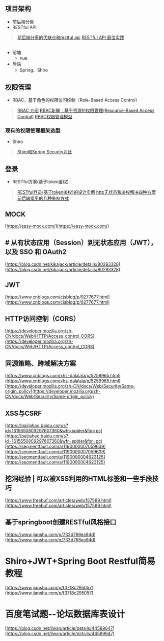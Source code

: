 ## 项目架构
- 前后端分离
- RESTful API

> [前后端分离的优缺点和restful api](https://www.jianshu.com/p/a889b13bc9bf)
> [RESTful API 最佳实践](http://www.ruanyifeng.com/blog/2018/10/restful-api-best-practices.html)
## 
- 前端
	-  vue
- 后端
	- Spring、Shiro
## 权限管理
- RBAC，基于角色的权限访问控制（Role-Based Access Control）
> [RBAC 介绍](https://www.sojson.com/blog/141.html)
> [RBAC新解：基于资源的权限管理(Resource-Based Access Control)](https://globeeip.iteye.com/blog/1236167)
> [RBAC权限管理模型](https://www.xiaoman.cn/detail/150)
### 现有的权限管理框架选型
-  Shiro
> [Shiro和Spring Security对比](https://blog.csdn.net/liyuejin/article/details/77838868)
## 登录
- RESTful方案(基于token鉴权)
> [RESTful登录(基于token鉴权)的设计实例](https://blog.csdn.net/pony_maggie/article/details/69401500)
> [http无状态和鉴权解决四种方案](https://blog.csdn.net/linuxprobe18/article/details/82415035)
> [前后端常见的几种鉴权方式](https://blog.csdn.net/wang839305939/article/details/78713124)

## MOCK
[https://easy-mock.com/](https://easy-mock.com/)

## # 从有状态应用（Session）到无状态应用（JWT），以及 SSO 和 OAuth2
[https://blog.csdn.net/kikajack/article/details/80293328](https://blog.csdn.net/kikajack/article/details/80293328)
## JWT
[https://www.cnblogs.com/cjsblog/p/9277677.html](https://www.cnblogs.com/cjsblog/p/9277677.html)
## HTTP访问控制（CORS）
[https://developer.mozilla.org/zh-CN/docs/Web/HTTP/Access_control_CORS](https://developer.mozilla.org/zh-CN/docs/Web/HTTP/Access_control_CORS)
## 同源策略、跨域解决方案
[https://www.cnblogs.com/xhz-dalalala/p/5259965.html](https://www.cnblogs.com/xhz-dalalala/p/5259965.html)
[https://developer.mozilla.org/zh-CN/docs/Web/Security/Same-origin_policy](https://developer.mozilla.org/zh-CN/docs/Web/Security/Same-origin_policy)
## XSS与CSRF
[https://baijiahao.baidu.com/s?id=1615650809297607360&wfr=spider&for=pc](https://baijiahao.baidu.com/s?id=1615650809297607360&wfr=spider&for=pc)
[https://segmentfault.com/a/1190000007059639](https://segmentfault.com/a/1190000007059639)
[https://segmentfault.com/a/1190000004623125](https://segmentfault.com/a/1190000004623125)
## 挖洞经验 | 可以被XSS利用的HTML标签和一些手段技巧
[https://www.freebuf.com/articles/web/157589.html](https://www.freebuf.com/articles/web/157589.html)
## 基于springboot创建RESTful风格接口
[https://www.jianshu.com/p/733d788ea94d](https://www.jianshu.com/p/733d788ea94d)
# Shiro+JWT+Spring Boot Restful简易教程
[https://www.jianshu.com/p/f37f8c295057](https://www.jianshu.com/p/f37f8c295057)

# 百度笔试题--论坛数据库表设计
[https://blog.csdn.net/llwan/article/details/44589647](https://blog.csdn.net/llwan/article/details/44589647)
<!--stackedit_data:
eyJoaXN0b3J5IjpbODYzNjk0NywxNzg1MTg3MTA1LC0xMjQ2MD
MzMzM2LDE1NjEzNjAxOCwtMTAxOTk1OTc0MCwxNTU4NzM0OTkx
LC0xNjMzNTE2NjU3LDIyNzU3MzgsLTE0MDYyMjAyMSwxMDQyMD
Y3MjYsNjI3MDA0NDIwLDIxMzU2MzA1NjMsLTEwNTMxMDEyNzgs
LTg5MjYyNDczOSwxOTMxNzAxNzE4LDE2ODAyMTA2MTIsLTE0Mj
c2ODU5OTgsLTIwNjIzMzU2MSw3NjU4NTI0OTQsLTEyODkyNjU4
NDZdfQ==
-->
